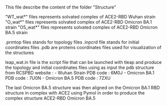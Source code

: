 This file describe the content of the folder "Structure"

"WT_wat*" files represents solvated complex of ACE2-RBD Wuhan strain
"O_wat*" files represents solvated complex of ACE2-RBD Omicron BA.1 strain
"O5_wat*" files represents solvated complex of ACE2-RBD Omicron BA.5 strain


.prmtop files stands for topology files
.inpcrd file stands for initial coordinates files
.pdb are proteins coordinates files used for visualization of the structures

leap_wat.in file is the script file that can be launched with tleap and produce the topology and initial coordinates files using as input the pdb structure from RCSPBD website :
    - Wuhan Strain PDB code : 6M0J
    - Omicron BA.1 PDB code : 7U0N
    - Omicron BA.5 PDB code : 7ZXU

The last Omicron BA.5 structure was then aligned on the Omicron BA.1 RBD structure in complex with ACE2 using Pymol in order to produce the complex structure ACE2-RBD Omicron BA.5


